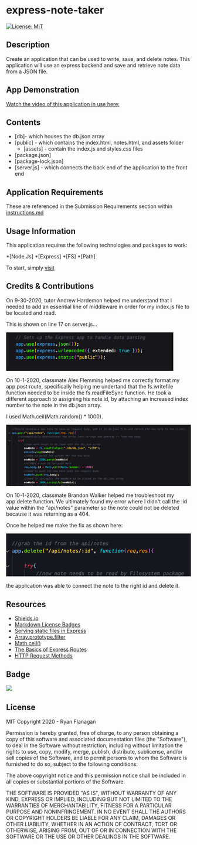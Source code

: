 # express-note-taker
[![License: MIT](https://img.shields.io/badge/License-MIT-yellow.svg)](https://opensource.org/licenses/MIT)

## Description
Create an application that can be used to write, save, and delete notes. This application will use an express backend and save and retrieve note data from a JSON file.

## App Demonstration
[Watch the video of this application in use here:](https://drive.google.com/file/d/1j6R8xwtBwSEffULArcixmTkYTeNBFEPA/view)

## Contents

* [db]- which houses the db.json array
* [public] - which contains the index.html, notes.html, and assets folder
    * [assets] - contain the index.js and styles.css files
* [package.json]
* [package-lock.json]
* [server.js] - which connects the back end of the application to the front end

## Application Requirements
These are referenced in the Submission Requirements section within [instructions.md](https://github.com/RFlanagan82/express-note-taker/blob/master/instructions.md)

## Usage Information
This application requires the following technologies and packages to work:

*[Node.Js] 
*[Express] 
*[FS] 
*[Path] 

To start, simply [visit](https://express-note-taker-rf.herokuapp.com/)

## Credits & Contributions
On 9-30-2020, tutor Andrew Hardemon helped me understand that I needed to add an essential line of middleware in order for my index.js file to be located and read. 

This is shown on line 17 on server.js...

![](./public/assets/middleware-setup.png)

On 10-1-2020, classmate Alex Flemming helped me correctly format my app.post route, specifically helping me undertand that the fs.writefile function needed to be inside the fs.readFileSync function. He took a different approach to assigning his note id, by attaching an increased index number to the note in the db.json array.

I used Math.ceil(Math.random() * 1000).

![](./public/assets/using-Math.ceil_Math.random-to-generate-id.png)

On 10-1-2020, classmate Brandon Walker helped me troubleshoot my app.delete function. We ultimately found my error where I didn't call the :id value within the "api/notes" parameter so the note could not be deleted because it was returning as a 404.

Once he helped me make the fix as shown here:

![](./public/assets/Problem-issue_adding-id-in-the-api-delete-notes-call.png)

the application was able to connect the note to the right id and delete it.

## Resources
* [Shields.io](https://shields.io/category/license)
* [Markdown License Badges](https://gist.github.com/lukas-h/2a5d00690736b4c3a7ba)
* [Serving static files in Express](https://expressjs.com/en/starter/static-files.html#:~:text=To%20serve%20static%20files%20such,in%20middleware%20function%20in%20Express.&text=The%20root%20argument%20specifies%20the,which%20to%20serve%20static%20assets.)
* [Array.prototype.filter](https://developer.mozilla.org/en-US/docs/Web/JavaScript/Reference/Global_Objects/Array/filter)
* [Math.ceil()](https://developer.mozilla.org/en-US/docs/Web/JavaScript/Reference/Global_Objects/Math/ceil)
* [The Basics of Express Routes](https://modernweb.com/the-basics-of-express-routes/)
* [HTTP Request Methods](https://developer.mozilla.org/en-US/docs/Web/HTTP/Methods)

## Badge
![](https://img.shields.io/badge/RFlanagan82-Do%20it%20for%20the%20users-green)

## License
MIT Copyright 2020 - Ryan Flanagan

Permission is hereby granted, free of charge, to any person obtaining a copy of this software and associated documentation files (the "Software"), to deal in the Software without restriction, including without limitation the rights to use, copy, modify, merge, publish, distribute, sublicense, and/or sell copies of the Software, and to permit persons to whom the Software is furnished to do so, subject to the following conditions:

The above copyright notice and this permission notice shall be included in all copies or substantial portions of the Software.

THE SOFTWARE IS PROVIDED "AS IS", WITHOUT WARRANTY OF ANY KIND, EXPRESS OR IMPLIED, INCLUDING BUT NOT LIMITED TO THE WARRANTIES OF MERCHANTABILITY, FITNESS FOR A PARTICULAR PURPOSE AND NONINFRINGEMENT. IN NO EVENT SHALL THE AUTHORS OR COPYRIGHT HOLDERS BE LIABLE FOR ANY CLAIM, DAMAGES OR OTHER LIABILITY, WHETHER IN AN ACTION OF CONTRACT, TORT OR OTHERWISE, ARISING FROM, OUT OF OR IN CONNECTION WITH THE SOFTWARE OR THE USE OR OTHER DEALINGS IN THE SOFTWARE.
